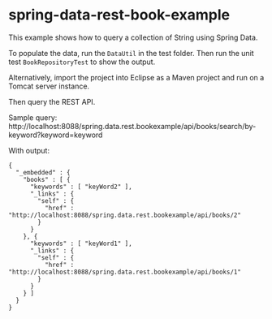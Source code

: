 # spring-data-rest-book-example

This example shows how to query a collection of String using Spring Data.

To populate the data, run the `DataUtil` in the test folder. Then run the unit test `BookRepositoryTest` to show the output. 

Alternatively, import the project into Eclipse as a Maven project and run on a Tomcat server instance.

Then query the REST API.

Sample query: http://localhost:8088/spring.data.rest.bookexample/api/books/search/by-keyword?keyword=keyword

With output:
```
{
  "_embedded" : {
    "books" : [ {
      "keywords" : [ "keyWord2" ],
      "_links" : {
        "self" : {
          "href" : "http://localhost:8088/spring.data.rest.bookexample/api/books/2"
        }
      }
    }, {
      "keywords" : [ "keyWord1" ],
      "_links" : {
        "self" : {
          "href" : "http://localhost:8088/spring.data.rest.bookexample/api/books/1"
        }
      }
    } ]
  }
}
```
